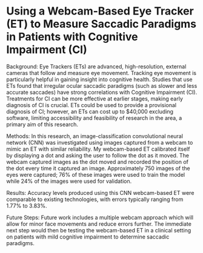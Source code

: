 # Using a Webcam-Based Eye Tracker (ET) to Measure Saccadic Paradigms in Patients with Cognitive Impairment (CI)

Background: Eye Trackers (ETs) are advanced, high-resolution, external cameras that follow and measure eye movement. Tracking eye movement is particularly helpful in gaining insight into cognitive health. Studies that use ETs found that irregular ocular saccadic paradigms (such as slower and less accurate saccades) have strong correlations with Cognitive Impairment (CI). Treatments for CI can be more effective at earlier stages, making early diagnosis of CI is crucial. ETs could be used to provide a provisional diagnosis of CI; however, an ETs can cost up to $40,000 excluding software, limiting accessibility and feasibility of research in the area, a primary aim of this research.

Methods: In this research, an image-classification convolutional neural network (CNN) was investigated using images captured from a webcam to mimic an ET with similar reliability. My webcam-based ET calibrated itself by displaying a dot and asking the user to follow the dot  as it moved. The webcam captured images as the dot moved and recorded the position of the dot every time it captured an image. Approximately 750 images of the eyes were captured; 76% of these images were used  to train the model while 24% of the images were used for validation. 

Results: Accuracy levels produced using this CNN webcam-based ET were comparable to existing technologies, with errors typically ranging from 1.77% to 3.83%. 

Future Steps: Future work includes a multiple webcam approach which will allow for minor face movements and reduce errors further. The immediate next step would then be testing the webcam-based ET in a clinical setting on patients with mild cognitive impairment to determine saccadic paradigms.
